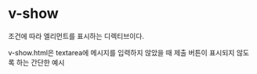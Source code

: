 # v-show

조건에 따라 엘리먼트를 표시하는 디렉티브이다.

v-show.html은 textarea에 메시지를 입력하지 않았을 때 제출 버튼이 표시되지 않도록 하는 간단한 예시
